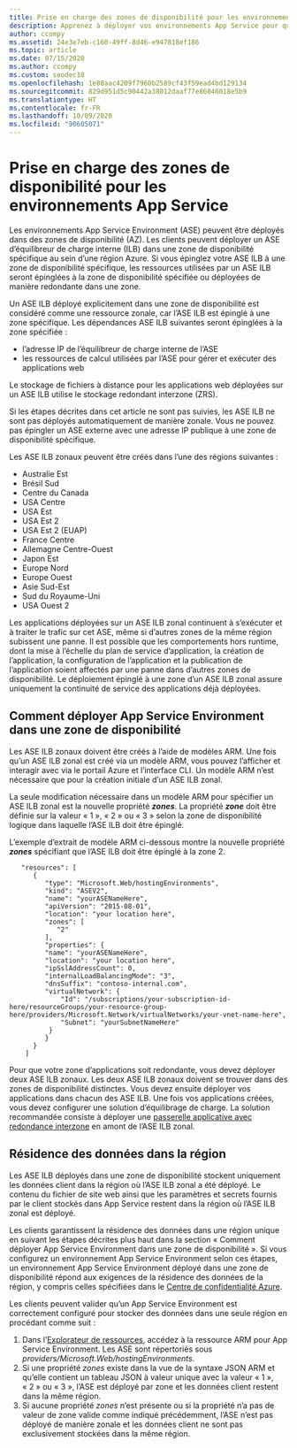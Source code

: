 ```yaml
---
title: Prise en charge des zones de disponibilité pour les environnements App Service
description: Apprenez à déployer vos environnements App Service pour que vos applications soient redondantes dans une zone.
author: ccompy
ms.assetid: 24e3e7eb-c160-49ff-8d46-e947818ef186
ms.topic: article
ms.date: 07/15/2020
ms.author: ccompy
ms.custom: seodec18
ms.openlocfilehash: 1e88aac4209f7960b2589cf43f59ead4bd129134
ms.sourcegitcommit: 829d951d5c90442a38012daaf77e86046018e5b9
ms.translationtype: HT
ms.contentlocale: fr-FR
ms.lasthandoff: 10/09/2020
ms.locfileid: "90605071"
---
```

# <a name="availability-zone-support-for-app-service-environments"></a>Prise en charge des zones de disponibilité pour les environnements App Service

Les environnements App Service Environment (ASE) peuvent être déployés dans des zones de disponibilité (AZ).  Les clients peuvent déployer un ASE d’équilibreur de charge interne (ILB) dans une zone de disponibilité spécifique au sein d’une région Azure. Si vous épinglez votre ASE ILB à une zone de disponibilité spécifique, les ressources utilisées par un ASE ILB seront épinglées à la zone de disponibilité spécifiée ou déployées de manière redondante dans une zone.  

Un ASE ILB déployé explicitement dans une zone de disponibilité est considéré comme une ressource zonale, car l’ASE ILB est épinglé à une zone spécifique. Les dépendances ASE ILB suivantes seront épinglées à la zone spécifiée :

- l’adresse IP de l’équilibreur de charge interne de l’ASE
- les ressources de calcul utilisées par l’ASE pour gérer et exécuter des applications web

Le stockage de fichiers à distance pour les applications web déployées sur un ASE ILB utilise le stockage redondant interzone (ZRS).

Si les étapes décrites dans cet article ne sont pas suivies, les ASE ILB ne sont pas déployés automatiquement de manière zonale. Vous ne pouvez pas épingler un ASE externe avec une adresse IP publique à une zone de disponibilité spécifique. 

Les ASE ILB zonaux peuvent être créés dans l’une des régions suivantes :

- Australie Est
- Brésil Sud
- Centre du Canada
- USA Centre
- USA Est
- USA Est 2
- USA Est 2 (EUAP)
- France Centre 
- Allemagne Centre-Ouest
- Japon Est
- Europe Nord
- Europe Ouest
- Asie Sud-Est
- Sud du Royaume-Uni
- USA Ouest 2

Les applications déployées sur un ASE ILB zonal continuent à s’exécuter et à traiter le trafic sur cet ASE, même si d’autres zones de la même région subissent une panne.  Il est possible que les comportements hors runtime, dont la mise à l’échelle du plan de service d’application, la création de l’application, la configuration de l’application et la publication de l’application soient affectés par une panne dans d’autres zones de disponibilité. Le déploiement épinglé à une zone d’un ASE ILB zonal assure uniquement la continuité de service des applications déjà déployées.

## <a name="how-to-deploy-an-app-service-environment-in-an-availability-zone"></a>Comment déployer App Service Environment dans une zone de disponibilité ##

Les ASE ILB zonaux doivent être créés à l’aide de modèles ARM. Une fois qu’un ASE ILB zonal est créé via un modèle ARM, vous pouvez l’afficher et interagir avec via le portail Azure et l’interface CLI.  Un modèle ARM n’est nécessaire que pour la création initiale d’un ASE ILB zonal.

La seule modification nécessaire dans un modèle ARM pour spécifier un ASE ILB zonal est la nouvelle propriété ***zones***. La propriété ***zone*** doit être définie sur la valeur « 1 », « 2 » ou « 3 » selon la zone de disponibilité logique dans laquelle l’ASE ILB doit être épinglé.

L’exemple d’extrait de modèle ARM ci-dessous montre la nouvelle propriété ***zones*** spécifiant que l’ASE ILB doit être épinglé à la zone 2.

```
   "resources": [
      {
         "type": "Microsoft.Web/hostingEnvironments",
         "kind": "ASEV2",
         "name": "yourASENameHere",
         "apiVersion": "2015-08-01",
         "location": "your location here",
         "zones": [
            "2"
         ],
         "properties": {
         "name": "yourASENameHere",
         "location": "your location here",
         "ipSslAddressCount": 0,
         "internalLoadBalancingMode": "3",
         "dnsSuffix": "contoso-internal.com",
         "virtualNetwork": {
             "Id": "/subscriptions/your-subscription-id-here/resourceGroups/your-resource-group-here/providers/Microsoft.Network/virtualNetworks/your-vnet-name-here",
             "Subnet": "yourSubnetNameHere"
          }
         }
      }
    ]
```

Pour que votre zone d’applications soit redondante, vous devez déployer deux ASE ILB zonaux. Les deux ASE ILB zonaux doivent se trouver dans des zones de disponibilité distinctes. Vous devez ensuite déployer vos applications dans chacun des ASE ILB. Une fois vos applications créées, vous devez configurer une solution d’équilibrage de charge. La solution recommandée consiste à déployer une [passerelle applicative avec redondance interzone](../../application-gateway/application-gateway-autoscaling-zone-redundant.md) en amont de l’ASE ILB zonal. 

## <a name="in-region-data-residency"></a>Résidence des données dans la région ##

Les ASE ILB déployés dans une zone de disponibilité stockent uniquement les données client dans la région où l’ASE ILB zonal a été déployé. Le contenu du fichier de site web ainsi que les paramètres et secrets fournis par le client stockés dans App Service restent dans la région où l’ASE ILB zonal est déployé.

Les clients garantissent la résidence des données dans une région unique en suivant les étapes décrites plus haut dans la section « Comment déployer App Service Environment dans une zone de disponibilité ». Si vous configurez un environnement App Service Environment selon ces étapes, un environnement App Service Environment déployé dans une zone de disponibilité répond aux exigences de la résidence des données de la région, y compris celles spécifiées dans le [Centre de confidentialité Azure](https://azuredatacentermap.azurewebsites.net/).

Les clients peuvent valider qu’un App Service Environment est correctement configuré pour stocker des données dans une seule région en procédant comme suit : 

1. Dans l’[Explorateur de ressources](https://resources.azure.com), accédez à la ressource ARM pour App Service Environment.  Les ASE sont répertoriés sous *providers/Microsoft.Web/hostingEnvironments*.
2. Si une propriété *zones* existe dans la vue de la syntaxe JSON ARM et qu’elle contient un tableau JSON à valeur unique avec la valeur « 1 », « 2 » ou « 3 », l’ASE est déployé par zone et les données client restent dans la même région.
2. Si aucune propriété *zones* n’est présente ou si la propriété n’a pas de valeur de zone valide comme indiqué précédemment, l’ASE n’est pas déployé de manière zonale et les données client ne sont pas exclusivement stockées dans la même région.
